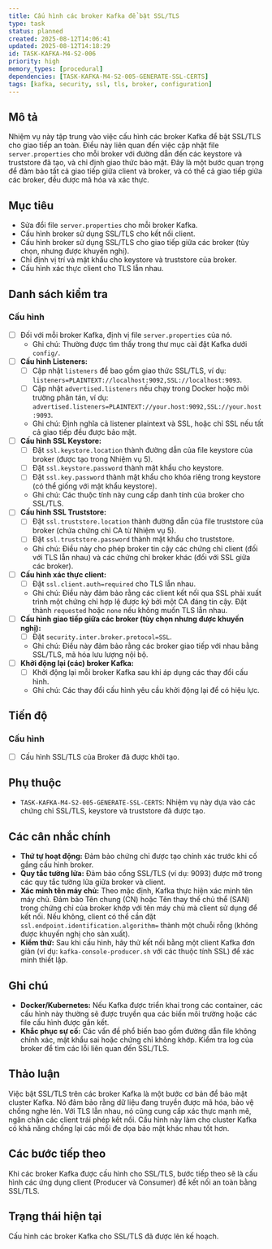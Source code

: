 ```yaml
---
title: Cấu hình các broker Kafka để bật SSL/TLS
type: task
status: planned
created: 2025-08-12T14:06:41
updated: 2025-08-12T14:18:29
id: TASK-KAFKA-M4-S2-006
priority: high
memory_types: [procedural]
dependencies: [TASK-KAFKA-M4-S2-005-GENERATE-SSL-CERTS]
tags: [kafka, security, ssl, tls, broker, configuration]
---
```


## Mô tả

Nhiệm vụ này tập trung vào việc cấu hình các broker Kafka để bật SSL/TLS cho giao tiếp an toàn. Điều này liên quan đến việc cập nhật file `server.properties` cho mỗi broker với đường dẫn đến các keystore và truststore đã tạo, và chỉ định giao thức bảo mật. Đây là một bước quan trọng để đảm bảo tất cả giao tiếp giữa client và broker, và có thể cả giao tiếp giữa các broker, đều được mã hóa và xác thực.

## Mục tiêu

*   Sửa đổi file `server.properties` cho mỗi broker Kafka.
*   Cấu hình broker sử dụng SSL/TLS cho kết nối client.
*   Cấu hình broker sử dụng SSL/TLS cho giao tiếp giữa các broker (tùy chọn, nhưng được khuyến nghị).
*   Chỉ định vị trí và mật khẩu cho keystore và truststore của broker.
*   Cấu hình xác thực client cho TLS lẫn nhau.

## Danh sách kiểm tra

### Cấu hình

- [ ] Đối với mỗi broker Kafka, định vị file `server.properties` của nó.
    - Ghi chú: Thường được tìm thấy trong thư mục cài đặt Kafka dưới `config/`.
- [ ] **Cấu hình Listeners:**
    - [ ] Cập nhật `listeners` để bao gồm giao thức SSL/TLS, ví dụ: `listeners=PLAINTEXT://localhost:9092,SSL://localhost:9093`.
    - [ ] Cập nhật `advertised.listeners` nếu chạy trong Docker hoặc môi trường phân tán, ví dụ: `advertised.listeners=PLAINTEXT://your.host:9092,SSL://your.host:9093`.
    - Ghi chú: Định nghĩa cả listener plaintext và SSL, hoặc chỉ SSL nếu tất cả giao tiếp đều được bảo mật.
- [ ] **Cấu hình SSL Keystore:**
    - [ ] Đặt `ssl.keystore.location` thành đường dẫn của file keystore của broker (được tạo trong Nhiệm vụ 5).
    - [ ] Đặt `ssl.keystore.password` thành mật khẩu cho keystore.
    - [ ] Đặt `ssl.key.password` thành mật khẩu cho khóa riêng trong keystore (có thể giống với mật khẩu keystore).
    - Ghi chú: Các thuộc tính này cung cấp danh tính của broker cho SSL/TLS.
- [ ] **Cấu hình SSL Truststore:**
    - [ ] Đặt `ssl.truststore.location` thành đường dẫn của file truststore của broker (chứa chứng chỉ CA từ Nhiệm vụ 5).
    - [ ] Đặt `ssl.truststore.password` thành mật khẩu cho truststore.
    - Ghi chú: Điều này cho phép broker tin cậy các chứng chỉ client (đối với TLS lẫn nhau) và các chứng chỉ broker khác (đối với SSL giữa các broker).
- [ ] **Cấu hình xác thực client:**
    - [ ] Đặt `ssl.client.auth=required` cho TLS lẫn nhau.
    - Ghi chú: Điều này đảm bảo rằng các client kết nối qua SSL phải xuất trình một chứng chỉ hợp lệ được ký bởi một CA đáng tin cậy. Đặt thành `requested` hoặc `none` nếu không muốn TLS lẫn nhau.
- [ ] **Cấu hình giao tiếp giữa các broker (tùy chọn nhưng được khuyến nghị):**
    - [ ] Đặt `security.inter.broker.protocol=SSL`.
    - Ghi chú: Điều này đảm bảo rằng các broker giao tiếp với nhau bằng SSL/TLS, mã hóa lưu lượng nội bộ.
- [ ] **Khởi động lại (các) broker Kafka:**
    - [ ] Khởi động lại mỗi broker Kafka sau khi áp dụng các thay đổi cấu hình.
    - Ghi chú: Các thay đổi cấu hình yêu cầu khởi động lại để có hiệu lực.

## Tiến độ

### Cấu hình

- [ ] Cấu hình SSL/TLS của Broker đã được khởi tạo.

## Phụ thuộc

*   `TASK-KAFKA-M4-S2-005-GENERATE-SSL-CERTS`: Nhiệm vụ này dựa vào các chứng chỉ SSL/TLS, keystore và truststore đã được tạo.

## Các cân nhắc chính

*   **Thứ tự hoạt động:** Đảm bảo chứng chỉ được tạo chính xác trước khi cố gắng cấu hình broker.
*   **Quy tắc tường lửa:** Đảm bảo cổng SSL/TLS (ví dụ: 9093) được mở trong các quy tắc tường lửa giữa broker và client.
*   **Xác minh tên máy chủ:** Theo mặc định, Kafka thực hiện xác minh tên máy chủ. Đảm bảo Tên chung (CN) hoặc Tên thay thế chủ thể (SAN) trong chứng chỉ của broker khớp với tên máy chủ mà client sử dụng để kết nối. Nếu không, client có thể cần đặt `ssl.endpoint.identification.algorithm=` thành một chuỗi rỗng (không được khuyến nghị cho sản xuất).
*   **Kiểm thử:** Sau khi cấu hình, hãy thử kết nối bằng một client Kafka đơn giản (ví dụ: `kafka-console-producer.sh` với các thuộc tính SSL) để xác minh thiết lập.

## Ghi chú

*   **Docker/Kubernetes:** Nếu Kafka được triển khai trong các container, các cấu hình này thường sẽ được truyền qua các biến môi trường hoặc các file cấu hình được gắn kết.
*   **Khắc phục sự cố:** Các vấn đề phổ biến bao gồm đường dẫn file không chính xác, mật khẩu sai hoặc chứng chỉ không khớp. Kiểm tra log của broker để tìm các lỗi liên quan đến SSL/TLS.

## Thảo luận

Việc bật SSL/TLS trên các broker Kafka là một bước cơ bản để bảo mật cluster Kafka. Nó đảm bảo rằng dữ liệu đang truyền được mã hóa, bảo vệ chống nghe lén. Với TLS lẫn nhau, nó cũng cung cấp xác thực mạnh mẽ, ngăn chặn các client trái phép kết nối. Cấu hình này làm cho cluster Kafka có khả năng chống lại các mối đe dọa bảo mật khác nhau tốt hơn.

## Các bước tiếp theo

Khi các broker Kafka được cấu hình cho SSL/TLS, bước tiếp theo sẽ là cấu hình các ứng dụng client (Producer và Consumer) để kết nối an toàn bằng SSL/TLS.

## Trạng thái hiện tại

Cấu hình các broker Kafka cho SSL/TLS đã được lên kế hoạch.